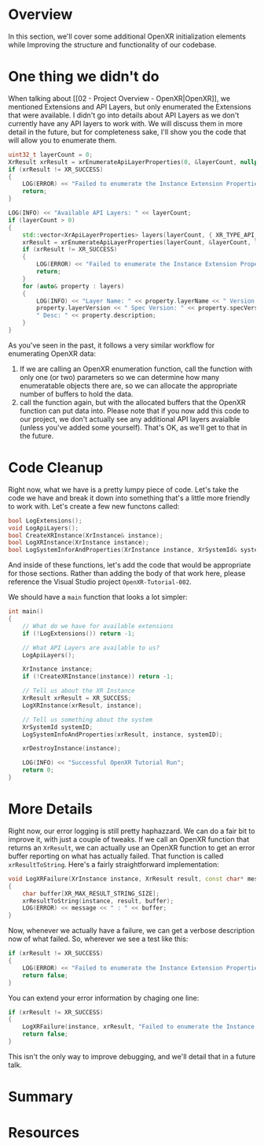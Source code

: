 # Overview
In this section, we'll cover some additional OpenXR initialization elements while Improving the structure and functionality of our codebase.
# One thing we didn't do
When talking about [[02 - Project Overview - OpenXR|OpenXR]], we mentioned Extensions  and API Layers, but only enumerated the Extensions that were available. I didn't go into details about API Layers as we don't currently have any API layers to work with. We will discuss them in more detail in the future, but for completeness sake, I'll show you the code that will allow you to enumerate them.

```c++
uint32_t layerCount = 0;
XrResult xrResult = xrEnumerateApiLayerProperties(0, &layerCount, nullptr);
if (xrResult != XR_SUCCESS)
{
	LOG(ERROR) << "Failed to enumerate the Instance Extension Properties";
	return;
}

LOG(INFO) << "Available API Layers: " << layerCount;
if (layerCount > 0)
{
	std::vector<XrApiLayerProperties> layers(layerCount, { XR_TYPE_API_LAYER_PROPERTIES });
	xrResult = xrEnumerateApiLayerProperties(layerCount, &layerCount, layers.data());
	if (xrResult != XR_SUCCESS)
	{
		LOG(ERROR) << "Failed to enumerate the Instance Extension Properties";
		return;
	}
	for (auto& property : layers)
	{
		LOG(INFO) << "Layer Name: " << property.layerName << " Version: " << 
		property.layerVersion << " Spec Version: " << property.specVersion << 
		" Desc: " << property.description;
	}
}
```
As you've seen in the past, it follows a very similar workflow for enumerating OpenXR data:
1. If we are calling an OpenXR enumeration function, call the function with only one (or two) parameters so we can determine how many enumeratable objects there are, so we can allocate the appropriate number of buffers to hold the data.
2. call the function again, but with the allocated buffers that the OpenXR function can put data into.
Please note that if you now add this code to our project, we don't actually see any additional API layers avaialble (unless you've added some yourself). That's OK, as we'll get to that in the future.
# Code Cleanup
Right now, what we have is a pretty lumpy piece of code. Let's take the code we have and break it down into something that's a little more friendly to work with. Let's create a few new functons called:
```c++
bool LogExtensions();
void LogApiLayers();
bool CreateXRInstance(XrInstance& instance);
bool LogXRInstance(XrInstance instance);
bool LogSystemInforAndProperties(XrInstance instance, XrSystemId& systemID);
```
And inside of these functions, let's add the code that would be appropriate for those sections. Rather than adding the body of that work here, please reference the Visual Studio project `OpenXR-Tutorial-002`.

We should have a `main` function that looks a lot simpler:
```c++
int main()
{
	// What do we have for available extensions
	if (!LogExtensions()) return -1;

	// What API Layers are available to us?
	LogApiLayers();

	XrInstance instance;
	if (!CreateXRInstance(instance)) return -1;

	// Tell us about the XR Instance
	XrResult xrResult = XR_SUCCESS;
	LogXRInstance(xrResult, instance);

	// Tell us something about the system
    XrSystemId systemID;
	LogSystemInfoAndProperties(xrResult, instance, systemID);

	xrDestroyInstance(instance);

    LOG(INFO) << "Successful OpenXR Tutorial Run";
	return 0;
}
```
# More Details
Right now, our error logging is still pretty haphazzard. We can do a fair bit to improve it, with just a couple of tweaks. If we call an OpenXR function that returns an `XrResult`, we can actually use an OpenXR function to get an error buffer reporting on what has actually failed. That function is called `xrResultToString`. Here's a fairly straightforward implementation:
```c++
void LogXRFailure(XrInstance instance, XrResult result, const char* message)
{
    char buffer[XR_MAX_RESULT_STRING_SIZE];
    xrResultToString(instance, result, buffer);
    LOG(ERROR) << message << " : " << buffer;
}
```
Now, whenever we actually have a failure, we can get a verbose description now of what failed.
So, wherever we see a test like this:
```c++
if (xrResult != XR_SUCCESS)
{
	LOG(ERROR) << "Failed to enumerate the Instance Extension Properties";
	return false;
}
```
You can extend your error information by chaging one line:
```c++
if (xrResult != XR_SUCCESS)
{
	LogXRFailure(instance, xrResult, "Failed to enumerate the Instance Extension Properties");
	return false;
}
```
This isn't the only way to improve debugging, and we'll detail that in a future talk.

# Summary
# Resources